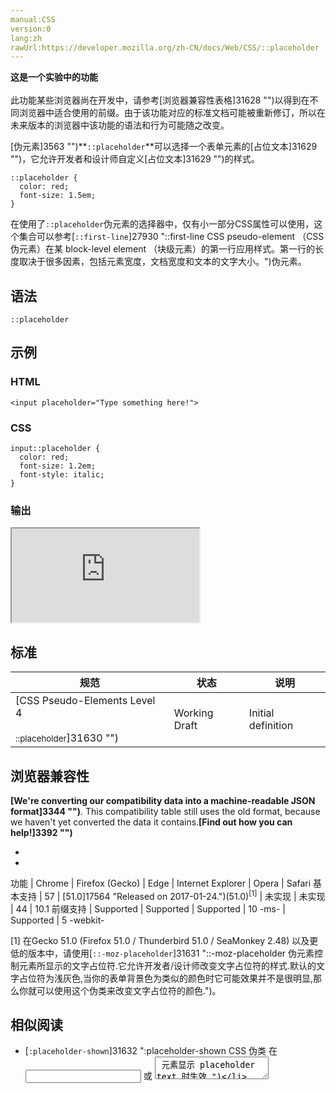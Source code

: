 ```yaml
---
manual:CSS
version:0
lang:zh
rawUrl:https://developer.mozilla.org/zh-CN/docs/Web/CSS/::placeholder
---
```






**这是一个实验中的功能**<br></br>此功能某些浏览器尚在开发中，请参考[浏览器兼容性表格]31628 "")以得到在不同浏览器中适合使用的前缀。由于该功能对应的标准文档可能被重新修订，所以在未来版本的浏览器中该功能的语法和行为可能随之改变。





[伪元素]3563 "")**`::placeholder`**可以选择一个表单元素的[占位文本]31629 "")，它允许开发者和设计师自定义[占位文本]31629 "")的样式。


```
::placeholder {
  color: red;
  font-size: 1.5em;
}
```


在使用了`::placeholder`伪元素的选择器中，仅有小一部分CSS属性可以使用，这个集合可以参考[`::first-line`]27930 "::first-line CSS pseudo-element （CSS伪元素）在某 block-level element （块级元素）的第一行应用样式。第一行的长度取决于很多因素，包括元素宽度，文档宽度和文本的文字大小。")伪元素。


## 语法<a name="语法"></a>

```
::placeholder
```





## 示例<a name="示例"></a>

### HTML<a name="HTML"></a>

```
<input placeholder="Type something here!">
```

### CSS<a name="CSS"></a>

```
input::placeholder {
  color: red;
  font-size: 1.2em;
  font-style: italic;
}
```

### 输出<a name="输出"></a>


<iframe src='https://mdn.mozillademos.org/zh-CN/docs/Web/CSS/::placeholder$samples/Example?revision=1382605' width='null' height='null'></iframe>






## 标准<a name="标准"></a>

规范 | 状态 | 说明 
 ---  |  ---  |  ---  | 
[CSS Pseudo-Elements Level 4<br></br><small>::placeholder</small>]31630 "") | Working Draft | Initial definition 


## 浏览器兼容性<a name="浏览器兼容性"></a>


**[We&#39;re converting our compatibility data into a machine-readable JSON format]3344 "")**. This compatibility table still uses the old format, because we haven&#39;t yet converted the data it contains.**[Find out how you can help!]3392 "")**


* 
* 

功能 | Chrome | Firefox (Gecko) | Edge | Internet Explorer | Opera | Safari 
基本支持 | 57 | [51.0]17564 "Released on 2017-01-24.")(51.0)<sup>[1]</sup> | 未实现 | 未实现 | 44 | 10.1 
前缀支持 | Supported | Supported | Supported | 10 -ms- | Supported | 5 -webkit- 





[1] 在Gecko 51.0 (Firefox 51.0 / Thunderbird 51.0 / SeaMonkey 2.48) 以及更低的版本中，请使用[`::-moz-placeholder`]31631 "::-moz-placeholder 伪元素控制元素所显示的文字占位符.它允许开发者/设计师改变文字占位符的样式.默认的文字占位符为浅灰色,当你的表单背景色为类似的颜色时它可能效果并不是很明显,那么你就可以使用这个伪类来改变文字占位符的颜色.")。


## 相似阅读<a name="相似阅读"></a>

* [`:placeholder-shown`]31632 ":placeholder-shown CSS 伪类 在 <input> 或 <textarea> 元素显示 placeholder text 时生效.")
* 与此伪元素选择器功能相同的几个浏览器私有选择器：
	* [`::-webkit-input-placeholder`]31633 "此页面仍未被本地化, 期待您的翻译!")
	* [`::-moz-placeholder`]31631 "::-moz-placeholder 伪元素控制元素所显示的文字占位符.它允许开发者/设计师改变文字占位符的样式.默认的文字占位符为浅灰色,当你的表单背景色为类似的颜色时它可能效果并不是很明显,那么你就可以使用这个伪类来改变文字占位符的颜色.")
	* [`:-ms-input-placeholder`]31634 "此页面仍未被本地化, 期待您的翻译!")
* [Forms in HTML]31635 "")
* [`<input>`]394 "HTML <input> 元素用于为基于Web的表单创建交互式控件，以便接受来自用户的数据。")
* [`<textarea>`]13500 "HTML <textarea> 元素表示一个多行纯文本编辑控件。")



